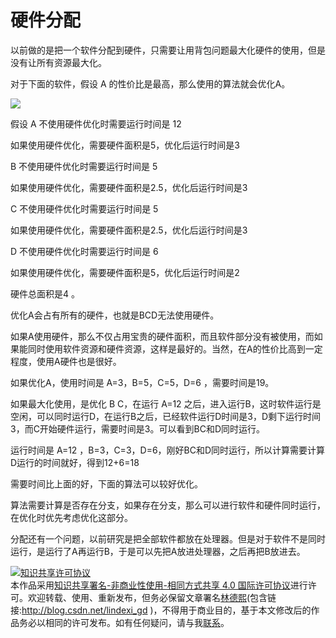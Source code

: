 
# 硬件分配


<!--more-->



<div id="toc"></div>
<!-- csdn -->

以前做的是把一个软件分配到硬件，只需要让用背包问题最大化硬件的使用，但是没有让所有资源最大化。

对于下面的软件，假设 A 的性价比是最高，那么使用的算法就会优化A。

![](http://image.acmx.xyz/AwCCAwMAItoFAMV+BQA28wYAAQAEAK4+AQBmQwIAaOgJAOjZ/20172289340.jpg)

假设 A 不使用硬件优化时需要运行时间是 12

如果使用硬件优化，需要硬件面积是5，优化后运行时间是3

B 不使用硬件优化时需要运行时间是 5

如果使用硬件优化，需要硬件面积是2.5，优化后运行时间是3

C 不使用硬件优化时需要运行时间是 5

如果使用硬件优化，需要硬件面积是2.5，优化后运行时间是3

D 不使用硬件优化时需要运行时间是 6

如果使用硬件优化，需要硬件面积是5，优化后运行时间是2

硬件总面积是4 。

<!-- A性价比是 0.8

B 性价比是 0.6666666666666667

C 性价比是 0.6666666666666667

D 性价比是 0.6 -->

优化A会占有所有的硬件，也就是BCD无法使用硬件。

如果A使用硬件，那么不仅占用宝贵的硬件面积，而且软件部分没有被使用，而如果能同时使用软件资源和硬件资源，这样是最好的。当然，在A的性价比高到一定程度，使用A硬件也是很好。

如果优化A，使用时间是 A=3，B=5，C=5，D=6 ，需要时间是19。

如果最大化使用，是优化 B C，在运行 A=12 之后，进入运行B，这时软件运行是空闲，可以同时运行D，在运行B之后，已经软件运行D时间是3，D剩下运行时间3，而C开始硬件运行，需要时间是3。可以看到BC和D同时运行。

运行时间是 A=12 ，B=3，C=3，D=6，刚好BC和D同时运行，所以计算需要计算D运行的时间就好，得到12+6=18

需要时间比上面的好，下面的算法可以较好优化。

算法需要计算是否存在分支，如果存在分支，那么可以进行软件和硬件同时运行，在优化时优先考虑优化这部分。


分配还有一个问题，以前研究是把全部软件都放在处理器。但是对于软件不是同时运行，是运行了A再运行B，于是可以先把A放进处理器，之后再把B放进去。


<!-- 1. 创建密码

这个算法比较简单，已经实现，软件放在ms

![](http://image.acmx.xyz/AwCCAwMAItoFAMV+BQA28wYAAQAEAK4+AQBmQwIAaOgJAOjZ/20172289302.jpg)

我在加密算法，之前的算法可以自己写加密算法，但是算法需要秘钥，用户无法记住，于是我就做一个可以不需要用户记密码的生成密码算法，这个算法缺点是现在有一些生成算法。数据不知道如何做。

http://lindexi.oschina.io/lindexi/post/%E7%94%9F%E6%88%90%E5%AF%86%E7%A0%81/

2. 数据存储算法

这是谢师兄之前讲的，但是起点比较低。

优点是比 Hadoop 存储算法好。好在对于一些数据的存储可以修改，多版本，可以优化存放。

缺点：对数据有要求。

处于你的发展，做这个可以在找工作比较好，这算法是不合公司的需求才不使用，我过年想了好久的算法。

算法没有实现，比较复杂。

http://lindexi.oschina.io/lindexi/post/%E5%A4%A7%E6%96%87%E4%BB%B6%E7%9A%84%E5%AD%98%E5%82%A8%E5%92%8C%E5%A4%87%E4%BB%BD/

3. 函数解析

这是一个工程很强的算法，现在做比较好的有 MatLab 但是这个算法是没有开发，做专利比较简单。

函数解析需要把输入转程序函数，需要画点，使用牛顿迭代法。

http://lindexi.oschina.io/lindexi/post/C-%E8%A7%A3%E6%9E%90%E6%95%B0%E5%AD%A6%E5%87%BD%E6%95%B0/

3. 自动机

只是科普，无聊可以看

http://lindexi.oschina.io/lindexi/post/%E8%87%AA%E5%8A%A8%E6%9C%BA/

5. 硬件分配

这个是雯师姐讲的算法，算法存在一个不足，如何去发挥优点如何去做具体还没想好。

算法没有实现，算法没想好。

难度较高。

http://lindexi.oschina.io/lindexi/post/%E7%A1%AC%E4%BB%B6%E5%88%86%E9%85%8D/ -->




<a rel="license" href="http://creativecommons.org/licenses/by-nc-sa/4.0/"><img alt="知识共享许可协议" style="border-width:0" src="https://licensebuttons.net/l/by-nc-sa/4.0/88x31.png" /></a><br />本作品采用<a rel="license" href="http://creativecommons.org/licenses/by-nc-sa/4.0/">知识共享署名-非商业性使用-相同方式共享 4.0 国际许可协议</a>进行许可。欢迎转载、使用、重新发布，但务必保留文章署名[林德熙](http://blog.csdn.net/lindexi_gd)(包含链接:http://blog.csdn.net/lindexi_gd )，不得用于商业目的，基于本文修改后的作品务必以相同的许可发布。如有任何疑问，请与我[联系](mailto:lindexi_gd@163.com)。